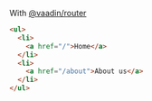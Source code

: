 With [@vaadin/router](https://vaadin.com/router)

```html
<ul>
  <li>
    <a href="/">Home</a>
  </li>
  <li>
    <a href="/about">About us</a>
  </li>
</ul>
```